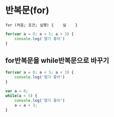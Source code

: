 # 반복문\(for\)

`for (처음; 조건; 실행) {   
 실   
}`

```javascript
for(var a = 0; a < 5; a + 3) {
    console.log('딸기 좋아')
}
```

## for반복문을 while반복문으로 바꾸기 

```javascript
for(var a = 0; a < 5; a + 3) {
    console.log('딸기 좋아')
}

var a = 0;
while(a < 5) {
    console.log('딸기 좋아')
    a = a + 3;
}
```

